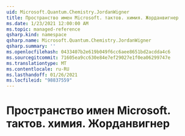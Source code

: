 ```yaml
---
uid: Microsoft.Quantum.Chemistry.JordanWigner
title: Пространство имен Microsoft. тактов. химия. Жорданвигнер
ms.date: 1/23/2021 12:00:00 AM
ms.topic: managed-reference
qsharp.kind: namespace
qsharp.name: Microsoft.Quantum.Chemistry.JordanWigner
qsharp.summary: ''
ms.openlocfilehash: 0433407b2e619b049f6cc6aee8651bd2acdda4c6
ms.sourcegitcommit: 71605ea9cc630e84e7ef29027e1f0ea06299747e
ms.translationtype: MT
ms.contentlocale: ru-RU
ms.lasthandoff: 01/26/2021
ms.locfileid: "98837559"
---
```

# <a name="microsoftquantumchemistryjordanwigner-namespace"></a>Пространство имен Microsoft. тактов. химия. Жорданвигнер



